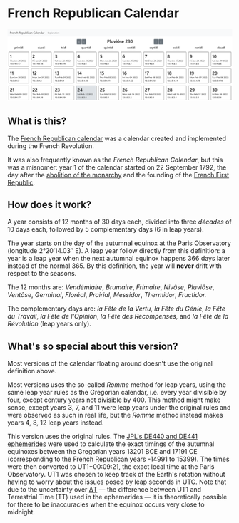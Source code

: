 # French Republican Calendar

![demo](demo.png)

## What is this?

The [French Republican calendar][0] was a calendar created and implemented
during the French Revolution.

It was also frequently known as the *French Republican Calendar*, but this
was a misnomer: year 1 of the calendar started on 22 September 1792, the day
after the [abolition of the monarchy][1] and the founding of the [French
First Republic][2].

## How does it work?

A year consists of 12 months of 30 days each, divided into three *décades* of
10 days each, followed by 5 complementary days (6 in leap years).

The year starts on the day of the autumnal equinox at the Paris Observatory
(longitude 2°20′14.03″ E). A leap year follow directly from this definition:
a year is a leap year when the next autumnal equinox happens 366 days later
instead of the normal 365. By this definition, the year will **never** drift
with respect to the seasons.

The 12 months are: *Vendémiaire*, *Brumaire*, *Frimaire*, *Nivôse*,
*Pluviôse*, *Ventôse*, *Germinal*, *Floréal*, *Prairial*, *Messidor*,
*Thermidor*, *Fructidor.*

The complementary days are: *la Fête de la Vertu*, *la Fête du Génie*,
*la Fête du Travail*, *la Fête de l'Opinion*, *la Fête des Récompenses,*
and *la Fête de la Révolution* (leap years only).

## What's so special about this version?

Most versions of the calendar floating around doesn't use the original
definition above.

Most versions uses the so-called *Romme* method for leap years, using the
same leap year rules as the Gregorian calendar, i.e. every year divisible
by four, except century years not divisible by 400. This method might make
sense, except years 3, 7, and 11 were leap years under the original rules
and were observed as such in real life, but the *Romme* method instead makes
years 4, 8, 12 leap years instead.

This version uses the original rules. The [JPL's DE440 and DE441
ephemerides][3] were used to calculate the exact timings of the autumnal
equinoxes between the Gregorian years 13201 BCE and 17191 CE (corresponding
to the French Republican years -14991 to 15399). The times were then converted
to UT1+00:09:21, the exact local time at the Paris Observatory. UT1 was chosen
to keep track of the Earth's rotation without having to worry about the issues
posed by leap seconds in UTC. Note that due to the uncertainty over [ΔT][4] —
the difference between UT1 and Terrestrial Time (TT) used in the ephemerides —
it is theoretically possible for there to be inaccuracies when the equinox
occurs very close to midnight.

[0]: https://en.wikipedia.org/wiki/French_Republican_calendar
[1]: https://en.wikipedia.org/wiki/Proclamation_of_the_abolition_of_the_monarchy
[2]: https://en.wikipedia.org/wiki/French_First_Republic
[3]: https://ssd.jpl.nasa.gov/planets/eph*export.html
[4]: https://en.wikipedia.org/wiki/%CE%94T*(timekeeping)
